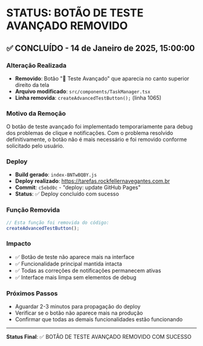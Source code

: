 # STATUS: BOTÃO DE TESTE AVANÇADO REMOVIDO

## ✅ CONCLUÍDO - 14 de Janeiro de 2025, 15:00:00

### Alteração Realizada
- **Removido**: Botão "🔧 Teste Avançado" que aparecia no canto superior direito da tela
- **Arquivo modificado**: `src/components/TaskManager.tsx`
- **Linha removida**: `createAdvancedTestButton();` (linha 1065)

### Motivo da Remoção
O botão de teste avançado foi implementado temporariamente para debug dos problemas de clique e notificações. Com o problema resolvido definitivamente, o botão não é mais necessário e foi removido conforme solicitado pelo usuário.

### Deploy
- **Build gerado**: `index-BNTwBQBY.js` 
- **Deploy realizado**: https://tarefas.rockfellernavegantes.com.br
- **Commit**: `c5ebd0c` - "deploy: update GitHub Pages"
- **Status**: ✅ Deploy concluído com sucesso

### Função Removida
```typescript
// Esta função foi removida do código:
createAdvancedTestButton();
```

### Impacto
- ✅ Botão de teste não aparece mais na interface
- ✅ Funcionalidade principal mantida intacta
- ✅ Todas as correções de notificações permanecem ativas
- ✅ Interface mais limpa sem elementos de debug

### Próximos Passos
- Aguardar 2-3 minutos para propagação do deploy
- Verificar se o botão não aparece mais na produção
- Confirmar que todas as demais funcionalidades estão funcionando

---
**Status Final**: ✅ BOTÃO DE TESTE AVANÇADO REMOVIDO COM SUCESSO 